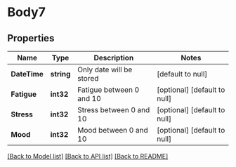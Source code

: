 # Body7

## Properties
Name | Type | Description | Notes
------------ | ------------- | ------------- | -------------
**DateTime** | **string** | Only date will be stored | [default to null]
**Fatigue** | **int32** | Fatigue between 0 and 10 | [optional] [default to null]
**Stress** | **int32** | Stress between 0 and 10 | [optional] [default to null]
**Mood** | **int32** | Mood between 0 and 10 | [optional] [default to null]

[[Back to Model list]](../README.md#documentation-for-models) [[Back to API list]](../README.md#documentation-for-api-endpoints) [[Back to README]](../README.md)

